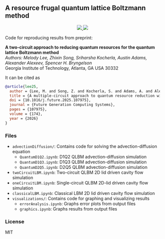 ## A resource frugal quantum lattice Boltzmann method

<p align="center"> 
<a href="https://lbesson.mit-license.org/">
  <img src="https://img.shields.io/badge/License-MIT-blue.svg" />
</a>
<a href="http://doi.org/10.48550/arXiv.2401.12248">
  <img src="http://img.shields.io/badge/DOI-10.48550/arXiv.2401.12248-B31B1B.svg" />
</a>
</p>

Code for reproducing results from preprint:

__A two-circuit approach to reducing quantum resources for the quantum lattice Boltzmann method__  
_Authors: Melody Lee, Zhixin Song, Sriharsha Kocherla, Austin Adams, Alexander Alexeev, Spencer H. Bryngelson_  
Georgia Institute of Technology, Atlanta, GA USA 30332

It can be cited as
```bibtex
@article{lee25,
  author = {Lee, M. and Song, Z. and Kocherla, S. and Adams, A. and Alexeev, A. and Bryngelson, S. H.},
  title = {A multiple-circuit approach to quantum resource reduction with application to the quantum lattice {B}oltzmann method},
  doi = {10.1016/j.future.2025.107975},
  journal = {Future Generation Computing Systems},
  pages = {107975},
  volume = {174},
  year = {2026}
}
```

### Files
 * `advectionDiffusion/`: Contains code for solving the advection-diffusion equation
   * `QuantumD1Q2.ipynb`: D1Q2 QLBM advection-diffusion simulation
   * `QuantumD1Q3.ipynb`: D1Q3 QLBM advection-diffusion simulation
   * `QuantumD2Q5.ipynb`: D2Q5 QLBM advection-diffusion simulation
 * `twoCircuitLBM.ipynb`: Two-circuit QLBM 2D lid driven cavity flow simulation
 * `oneCircuitLBM.ipynb`: Single-circuit QLBM 2D-lid driven cavity flow simulation
 * `classicalLBM.ipynb`: Classical LBM 2D lid driven cavity flow simulation
 * `visualizations/`: Contains code for graphing and visualizing results
   * `errorAnalysis.ipynb`: Graphs error plots from output files
   * `graphics.ipynb`: Graphs results from output files

### License

MIT
